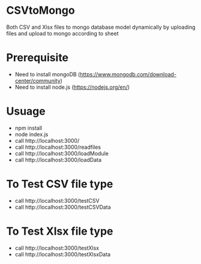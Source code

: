 # CSVtoMongo

Both CSV and Xlsx files to mongo database model dynamically by uploading files and upload to mongo according to sheet

# Prerequisite

- Need to install mongoDB  (https://www.mongodb.com/download-center/community)
- Need to install node.js  (https://nodejs.org/en/)

# Usuage

- npm install
- node index.js
- call http://localhost:3000/
- call http://localhost:3000/readfiles
- call http://localhost:3000/loadModule
- call http://localhost:3000/loadData

# To Test CSV file type

- call http://localhost:3000/testCSV
- call http://localhost:3000/testCSVData

# To Test Xlsx file type

- call http://localhost:3000/testXlsx
- call http://localhost:3000/testXlsxData
